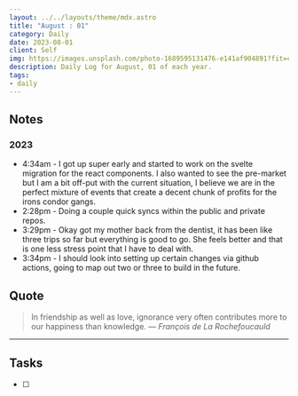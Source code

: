 ```yaml
---
layout: ../../layouts/theme/mdx.astro
title: "August : 01"
category: Daily
date: 2023-08-01
client: Self
img: https://images.unsplash.com/photo-1689595131476-e141af904891?fit=crop&q=85&w=1400&h=700
description: Daily Log for August, 01 of each year.
tags:
- daily
---
```


## Notes
### 2023
- 4:34am - I got up super early and started to work on the svelte migration for the react components. I also wanted to see the pre-market but I am a bit off-put with the current situation, I believe we are in the perfect mixture of events that create a decent chunk of profits for the irons condor gangs.
- 2:28pm - Doing a couple quick syncs within the public and private repos. 
- 3:29pm - Okay got my mother back from the dentist, it has been like three trips so far but everything is good to go. She feels better and that is one less stress point that I have to deal with.
- 3:34pm - I should look into setting up certain changes via github actions, going to map out two or three to build in the future.

## Quote

> In friendship as well as love, ignorance very often contributes more to our happiness than knowledge.
> — <cite>François de La Rochefoucauld</cite>

---

## Tasks

- [ ]